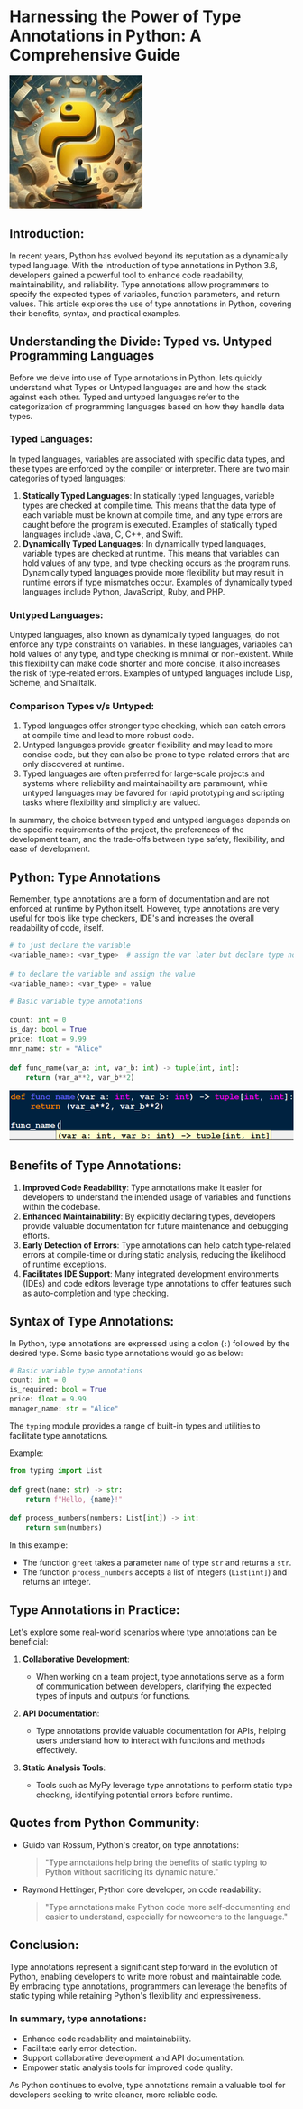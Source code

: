 # Harnessing the Power of Type Annotations in Python: A Comprehensive Guide

![1714354283955](image/004_TypeAnnotationsinPython/1714354283955.png "Python: Type Annotations")

## Introduction:

In recent years, Python has evolved beyond its reputation as a dynamically typed language. With the introduction of type annotations in Python 3.6, developers gained a powerful tool to enhance code readability, maintainability, and reliability. Type annotations allow programmers to specify the expected types of variables, function parameters, and return values. This article explores the use of type annotations in Python, covering their benefits, syntax, and practical examples.

## Understanding the Divide: Typed vs. Untyped Programming Languages

Before we delve into use of Type annotations in Python, lets quickly understand what Types or Untyped languages are and how the stack against each other. Typed and untyped languages refer to the categorization of programming languages based on how they handle data types.

### Typed Languages:

In typed languages, variables are associated with specific data types, and these types are enforced by the compiler or interpreter. There are two main categories of typed languages:

1. **Statically Typed Languages**: In statically typed languages, variable types are checked at compile time. This means that the data type of each variable must be known at compile time, and any type errors are caught before the program is executed. Examples of statically typed languages include Java, C, C++, and Swift.
2. **Dynamically Typed Languages:** In dynamically typed languages, variable types are checked at runtime. This means that variables can hold values of any type, and type checking occurs as the program runs. Dynamically typed languages provide more flexibility but may result in runtime errors if type mismatches occur. Examples of dynamically typed languages include Python, JavaScript, Ruby, and PHP.

### Untyped Languages:

Untyped languages, also known as dynamically typed languages, do not enforce any type constraints on variables. In these languages, variables can hold values of any type, and type checking is minimal or non-existent. While this flexibility can make code shorter and more concise, it also increases the risk of type-related errors. Examples of untyped languages include Lisp, Scheme, and Smalltalk.

### Comparison Types v/s Untyped:

1. Typed languages offer stronger type checking, which can catch errors at compile time and lead to more robust code.
2. Untyped languages provide greater flexibility and may lead to more concise code, but they can also be prone to type-related errors that are only discovered at runtime.
3. Typed languages are often preferred for large-scale projects and systems where reliability and maintainability are paramount, while untyped languages may be favored for rapid prototyping and scripting tasks where flexibility and simplicity are valued.

In summary, the choice between typed and untyped languages depends on the specific requirements of the project, the preferences of the development team, and the trade-offs between type safety, flexibility, and ease of development.

## Python: Type Annotations

Remember, type annotations are a form of documentation and are not enforced at runtime by Python itself. However, type annotations are very useful for tools like type checkers, IDE's and increases the overall readability of code, itself.

```python
# to just declare the variable
<variable_name>: <var_type>  # assign the var later but declare type now

# to declare the variable and assign the value
<variable_name>: <var_type> = value
```

```python
# Basic variable type annotations

count: int = 0
is_day: bool = True
price: float = 9.99
mnr_name: str = "Alice"

def func_name(var_a: int, var_b: int) -> tuple[int, int]:
    return (var_a**2, var_b**2)
```

![1714355366283](image/004_TypeAnnotationsinPython/1714355366283.png)

## Benefits of Type Annotations:

1. **Improved Code Readability**: Type annotations make it easier for developers to understand the intended usage of variables and functions within the codebase.
2. **Enhanced Maintainability**: By explicitly declaring types, developers provide valuable documentation for future maintenance and debugging efforts.
3. **Early Detection of Errors**: Type annotations can help catch type-related errors at compile-time or during static analysis, reducing the likelihood of runtime exceptions.
4. **Facilitates IDE Support**: Many integrated development environments (IDEs) and code editors leverage type annotations to offer features such as auto-completion and type checking.

## Syntax of Type Annotations:

In Python, type annotations are expressed using a colon (`:`) followed by the desired type. Some basic type annotations would go as below:

```python
# Basic variable type annotations
count: int = 0
is_required: bool = True
price: float = 9.99
manager_name: str = "Alice"
```

The `typing` module provides a range of built-in types and utilities to facilitate type annotations.

Example:

```python
from typing import List

def greet(name: str) -> str:
    return f"Hello, {name}!"

def process_numbers(numbers: List[int]) -> int:
    return sum(numbers)
```

In this example:

- The function `greet` takes a parameter `name` of type `str` and returns a `str`.
- The function `process_numbers` accepts a list of integers (`List[int]`) and returns an integer.

## Type Annotations in Practice:

Let's explore some real-world scenarios where type annotations can be beneficial:

1. **Collaborative Development**:

   - When working on a team project, type annotations serve as a form of communication between developers, clarifying the expected types of inputs and outputs for functions.
2. **API Documentation**:

   - Type annotations provide valuable documentation for APIs, helping users understand how to interact with functions and methods effectively.
3. **Static Analysis Tools**:

   - Tools such as MyPy leverage type annotations to perform static type checking, identifying potential errors before runtime.

## Quotes from Python Community:

- Guido van Rossum, Python's creator, on type annotations:

  > "Type annotations help bring the benefits of static typing to Python without sacrificing its dynamic nature."
  >
- Raymond Hettinger, Python core developer, on code readability:

  > "Type annotations make Python code more self-documenting and easier to understand, especially for newcomers to the language."
  >

## Conclusion:

Type annotations represent a significant step forward in the evolution of Python, enabling developers to write more robust and maintainable code. By embracing type annotations, programmers can leverage the benefits of static typing while retaining Python's flexibility and expressiveness.

### In summary, type annotations:

- Enhance code readability and maintainability.
- Facilitate early error detection.
- Support collaborative development and API documentation.
- Empower static analysis tools for improved code quality.

As Python continues to evolve, type annotations remain a valuable tool for developers seeking to write cleaner, more reliable code.
